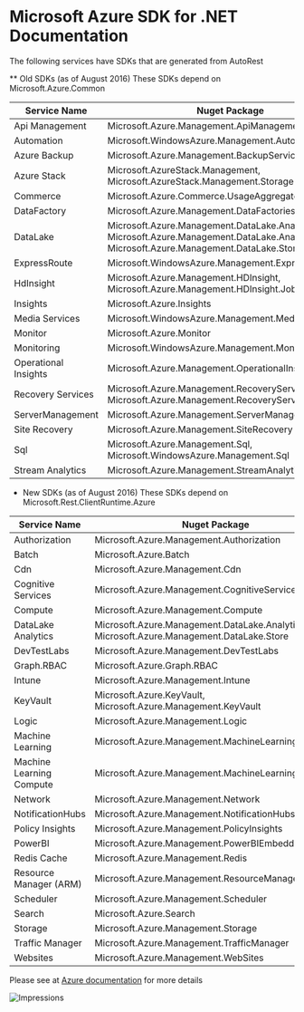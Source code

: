 # Microsoft Azure SDK for .NET Documentation

The following services have SDKs that are generated from AutoRest

** Old SDKs (as of August 2016)
These SDKs depend on Microsoft.Azure.Common

| Service Name | Nuget Package |
| ------------ | --------------|
| Api Management | Microsoft.Azure.Management.ApiManagement |
| Automation | Microsoft.WindowsAzure.Management.Automation |
| Azure Backup | Microsoft.Azure.Management.BackupServices |
| Azure Stack | Microsoft.AzureStack.Management, Microsoft.AzureStack.Management.Storage |
| Commerce | Microsoft.Azure.Commerce.UsageAggregates |
| DataFactory | Microsoft.Azure.Management.DataFactories |
| DataLake | Microsoft.Azure.Management.DataLake.AnalyticsCatalog, Microsoft.Azure.Management.DataLake.AnalyticsJob, Microsoft.Azure.Management.DataLake.StoreFileSystem |
| ExpressRoute | Microsoft.WindowsAzure.Management.ExpressRoute |
| HdInsight | Microsoft.Azure.Management.HDInsight, Microsoft.Azure.Management.HDInsight.Job |
| Insights | Microsoft.Azure.Insights |
| Media Services | Microsoft.WindowsAzure.Management.MediaServices |
| Monitor | Microsoft.Azure.Monitor |
| Monitoring | Microsoft.WindowsAzure.Management.Monitoring |
| Operational Insights | Microsoft.Azure.Management.OperationalInsights |
| Recovery Services | Microsoft.Azure.Management.RecoveryServices, Microsoft.Azure.Management.RecoveryServices.Backup |
| ServerManagement | Microsoft.Azure.Management.ServerManagement |
| Site Recovery | Microsoft.Azure.Management.SiteRecovery |
| Sql | Microsoft.Azure.Management.Sql, Microsoft.WindowsAzure.Management.Sql |
| Stream Analytics | Microsoft.Azure.Management.StreamAnalytics |

* New SDKs (as of August 2016)
These SDKs depend on Microsoft.Rest.ClientRuntime.Azure

| Service Name | Nuget Package |
| ------------ | ------------- |
| Authorization | Microsoft.Azure.Management.Authorization |
| Batch | Microsoft.Azure.Batch |
| Cdn | Microsoft.Azure.Management.Cdn |
| Cognitive Services | Microsoft.Azure.Management.CognitiveServices |
| Compute | Microsoft.Azure.Management.Compute |
| DataLake Analytics | Microsoft.Azure.Management.DataLake.Analytics, Microsoft.Azure.Management.DataLake.Store |
| DevTestLabs | Microsoft.Azure.Management.DevTestLabs |
| Graph.RBAC | Microsoft.Azure.Graph.RBAC |
| Intune | Microsoft.Azure.Management.Intune |
| KeyVault | Microsoft.Azure.KeyVault, Microsoft.Azure.Management.KeyVault |
| Logic | Microsoft.Azure.Management.Logic |
| Machine Learning | Microsoft.Azure.Management.MachineLearning |
| Machine Learning Compute | Microsoft.Azure.Management.MachineLearningCompute |
| Network | Microsoft.Azure.Management.Network |
| NotificationHubs | Microsoft.Azure.Management.NotificationHubs |
| Policy Insights | Microsoft.Azure.Management.PolicyInsights |
| PowerBI | Microsoft.Azure.Management.PowerBIEmbedded |
| Redis Cache | Microsoft.Azure.Management.Redis |
| Resource Manager (ARM) | Microsoft.Azure.Management.ResourceManager |
| Scheduler | Microsoft.Azure.Management.Scheduler |
| Search | Microsoft.Azure.Search |
| Storage | Microsoft.Azure.Management.Storage |
| Traffic Manager | Microsoft.Azure.Management.TrafficManager |
| Websites | Microsoft.Azure.Management.WebSites |

Please see at [Azure documentation](https://azure.microsoft.com/en-us/documentation/api/) for more details




![Impressions](https://azure-sdk-impressions.azurewebsites.net/api/impressions/azure-sdk-for-net%2FDocumentation%2FREADME.png)

